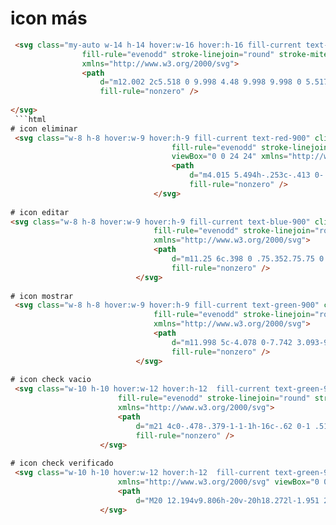 # icon más
```html
 <svg class="my-auto w-14 h-14 hover:w-16 hover:h-16 fill-current text-blue-900" clip-rule="evenodd"
                fill-rule="evenodd" stroke-linejoin="round" stroke-miterlimit="2" viewBox="0 0 24 24"
                xmlns="http://www.w3.org/2000/svg">
                <path
                    d="m12.002 2c5.518 0 9.998 4.48 9.998 9.998 0 5.517-4.48 9.997-9.998 9.997-5.517 0-9.997-4.48-9.997-9.997 0-5.518 4.48-9.998 9.997-9.998zm0 1.5c-4.69 0-8.497 3.808-8.497 8.498s3.807 8.497 8.497 8.497 8.498-3.807 8.498-8.497-3.808-8.498-8.498-8.498zm-.747 7.75h-3.5c-.414 0-.75.336-.75.75s.336.75.75.75h3.5v3.5c0 .414.336.75.75.75s.75-.336.75-.75v-3.5h3.5c.414 0 .75-.336.75-.75s-.336-.75-.75-.75h-3.5v-3.5c0-.414-.336-.75-.75-.75s-.75.336-.75.75z"
                    fill-rule="nonzero" />
  
</svg>
 ```html
# icon eliminar
 <svg class="w-8 h-8 hover:w-9 hover:h-9 fill-current text-red-900" clip-rule="evenodd"
                                    fill-rule="evenodd" stroke-linejoin="round" stroke-miterlimit="2"
                                    viewBox="0 0 24 24" xmlns="http://www.w3.org/2000/svg">
                                    <path
                                        d="m4.015 5.494h-.253c-.413 0-.747-.335-.747-.747s.334-.747.747-.747h5.253v-1c0-.535.474-1 1-1h4c.526 0 1 .465 1 1v1h5.254c.412 0 .746.335.746.747s-.334.747-.746.747h-.254v15.435c0 .591-.448 1.071-1 1.071-2.873 0-11.127 0-14 0-.552 0-1-.48-1-1.071zm14.5 0h-13v15.006h13zm-4.25 2.506c-.414 0-.75.336-.75.75v8.5c0 .414.336.75.75.75s.75-.336.75-.75v-8.5c0-.414-.336-.75-.75-.75zm-4.5 0c-.414 0-.75.336-.75.75v8.5c0 .414.336.75.75.75s.75-.336.75-.75v-8.5c0-.414-.336-.75-.75-.75zm3.75-4v-.5h-3v.5z"
                                        fill-rule="nonzero" />
                                </svg>
                               
# icon editar
<svg class="w-8 h-8 hover:w-9 hover:h-9 fill-current text-blue-900" clip-rule="evenodd"
                                fill-rule="evenodd" stroke-linejoin="round" stroke-miterlimit="2" viewBox="0 0 24 24"
                                xmlns="http://www.w3.org/2000/svg">
                                <path
                                    d="m11.25 6c.398 0 .75.352.75.75 0 .414-.336.75-.75.75-1.505 0-7.75 0-7.75 0v12h17v-8.749c0-.414.336-.75.75-.75s.75.336.75.75v9.249c0 .621-.522 1-1 1h-18c-.48 0-1-.379-1-1v-13c0-.481.38-1 1-1zm1.521 9.689 9.012-9.012c.133-.133.217-.329.217-.532 0-.179-.065-.363-.218-.515l-2.423-2.415c-.143-.143-.333-.215-.522-.215s-.378.072-.523.215l-9.027 8.996c-.442 1.371-1.158 3.586-1.264 3.952-.126.433.198.834.572.834.41 0 .696-.099 4.176-1.308zm-2.258-2.392 1.17 1.171c-.704.232-1.274.418-1.729.566zm.968-1.154 7.356-7.331 1.347 1.342-7.346 7.347z"
                                    fill-rule="nonzero" />
                            </svg>
                            
# icon mostrar
 <svg class="w-8 h-8 hover:w-9 hover:h-9 fill-current text-green-900" clip-rule="evenodd"
                                fill-rule="evenodd" stroke-linejoin="round" stroke-miterlimit="2" viewBox="0 0 24 24"
                                xmlns="http://www.w3.org/2000/svg">
                                <path
                                    d="m11.998 5c-4.078 0-7.742 3.093-9.853 6.483-.096.159-.145.338-.145.517s.048.358.144.517c2.112 3.39 5.776 6.483 9.854 6.483 4.143 0 7.796-3.09 9.864-6.493.092-.156.138-.332.138-.507s-.046-.351-.138-.507c-2.068-3.403-5.721-6.493-9.864-6.493zm8.413 7c-1.837 2.878-4.897 5.5-8.413 5.5-3.465 0-6.532-2.632-8.404-5.5 1.871-2.868 4.939-5.5 8.404-5.5 3.518 0 6.579 2.624 8.413 5.5zm-8.411-4c2.208 0 4 1.792 4 4s-1.792 4-4 4-4-1.792-4-4 1.792-4 4-4zm0 1.5c-1.38 0-2.5 1.12-2.5 2.5s1.12 2.5 2.5 2.5 2.5-1.12 2.5-2.5-1.12-2.5-2.5-2.5z"
                                    fill-rule="nonzero" />
                            </svg>
                            
# icon check vacio
 <svg class="w-10 h-10 hover:w-12 hover:h-12  fill-current text-green-900" clip-rule="evenodd"
                        fill-rule="evenodd" stroke-linejoin="round" stroke-miterlimit="2" viewBox="0 0 24 24"
                        xmlns="http://www.w3.org/2000/svg">
                        <path
                            d="m21 4c0-.478-.379-1-1-1h-16c-.62 0-1 .519-1 1v16c0 .621.52 1 1 1h16c.478 0 1-.379 1-1zm-16.5.5h15v15h-15z"
                            fill-rule="nonzero" />
                    </svg>
                    
# icon check verificado
 <svg class="w-10 h-10 hover:w-12 hover:h-12  fill-current text-green-900"
                        xmlns="http://www.w3.org/2000/svg" viewBox="0 0 24 24">
                        <path
                            d="M20 12.194v9.806h-20v-20h18.272l-1.951 2h-14.321v16h16v-5.768l2-2.038zm.904-10.027l-9.404 9.639-4.405-4.176-3.095 3.097 7.5 7.273 12.5-12.737-3.096-3.096z" />
                    </svg>
